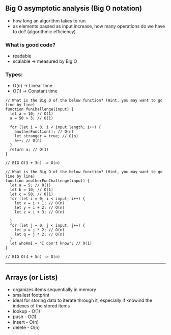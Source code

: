 ## Big O asymptotic analysis (Big O notation)

- how long an algorithm takes to run
- as elements passed as input increase, how many operations do we have to do? (algorithmic efficiency)

### What is good code?
- readable
- scalable -> measured by Big O

### Types:
- O(n) -> Linear time
- O(1) -> Constant time


```
// What is the Big O of the below function? (Hint, you may want to go line by line)
function funChallenge(input) {
  let a = 10; // O(1)
  a = 50 + 3; // O(1)

  for (let i = 0; i < input.length; i++) {
    anotherFunction(); // O(n)
    let stranger = true; // O(n)
    a++; // O(n)
  }
  return a; // O(1)
}

// BIG O(3 + 3n) -> O(n)
```

```
// What is the Big O of the below function? (Hint, you may want to go line by line)
function anotherFunChallenge(input) {
  let a = 5; // O(1)
  let b = 10; // O(1)
  let c = 50; // O(1)
  for (let i = 0; i < input; i++) {
    let x = i + 1; // O(n)
    let y = i + 2; // O(n)
    let z = i + 3; // O(n)

  }
  for (let j = 0; j < input; j++) {
    let p = j * 2; // O(n)
    let q = j * 2; // O(n)
  }
  let whoAmI = "I don't know"; // O(1)
}

// BIG O(4 + 5n) -> O(n)
```

---

## Arrays (or Lists)

- organizes items sequentially in memory
- smallest footprint
- ideal for storing data to iterate through it, especially if knowind the indexes of the stored items
- lookup - O(1)
- push - O(1)
- insert - O(n)
- delete - O(n)

